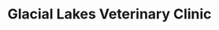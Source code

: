 ---
title: "Glacial Lakes Veterinary Clinic"
url: /watertown/glacial-lakes-veterinary-clinic/
shop: frame
---